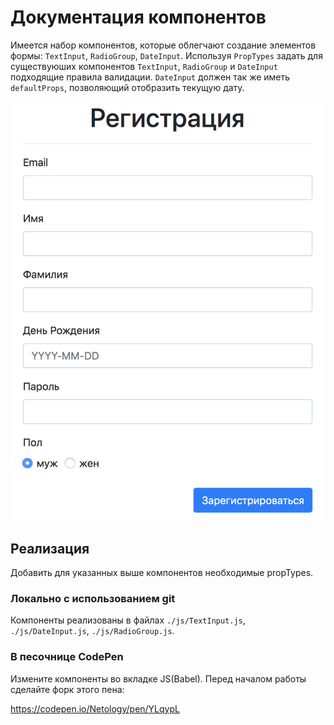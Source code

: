 Документация компонентов
===

Имеется набор компонентов, которые облегчают создание 
элементов формы: `TextInput`, `RadioGroup`, `DateInput`.
Используя `PropTypes` задать для существуюших компонентов `TextInput`, `RadioGroup` и 
`DateInput` подходящие правила валидации. `DateInput` должен так 
же иметь `defaultProps`, позволяющий отобразить текущую дату.

![Форма с компонентами](./res/images/application.png)

## Реализация

Добавить для указанных выше компонентов необходимые propTypes. 

### Локально с использованием git

Компоненты реализованы в файлах `./js/TextInput.js`, `./js/DateInput.js`, `./js/RadioGroup.js`.

### В песочнице CodePen

Измените компоненты во вкладке JS(Babel). Перед началом работы сделайте форк этого пена:

https://codepen.io/Netology/pen/YLqypL
